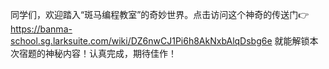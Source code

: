 同学们，欢迎踏入“斑马编程教室”的奇妙世界。点击访问这个神奇的传送门👉 https://banma-school.sg.larksuite.com/wiki/DZ6nwCJ1Pi6h8AkNxbAlqDsbg6e 
就能解锁本次宿题的神秘内容！认真完成，期待佳作！